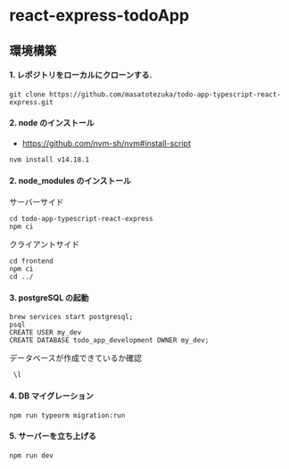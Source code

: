 # react-express-todoApp

## 環境構築

#### 1. レポジトリをローカルにクローンする.

```
git clone https://github.com/masatotezuka/todo-app-typescript-react-express.git
```

#### 2. node のインストール

- https://github.com/nvm-sh/nvm#install-script

`nvm install v14.18.1`

#### 2. node_modules のインストール

サーバーサイド

```
cd todo-app-typescript-react-express
npm ci
```

クライアントサイド

```
cd frontend
npm ci
cd ../
```

#### 3. postgreSQL の起動

```
brew services start postgresql;
psql
CREATE USER my_dev
CREATE DATABASE todo_app_development OWNER my_dev;
```

データベースが作成できているか確認

```
 \l
```

#### 4. DB マイグレーション

```
npm run typeorm migration:run
```

#### 5. サーバーを立ち上げる

```
npm run dev
```
